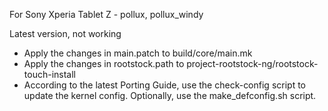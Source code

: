 For Sony Xperia Tablet Z - pollux, pollux_windy

Latest version, not working

- Apply the changes in main.patch to build/core/main.mk
- Apply the changes in rootstock.path to project-rootstock-ng/rootstock-touch-install
- According to the latest Porting Guide, use the check-config script to update the kernel config. Optionally, use the make_defconfig.sh script.
